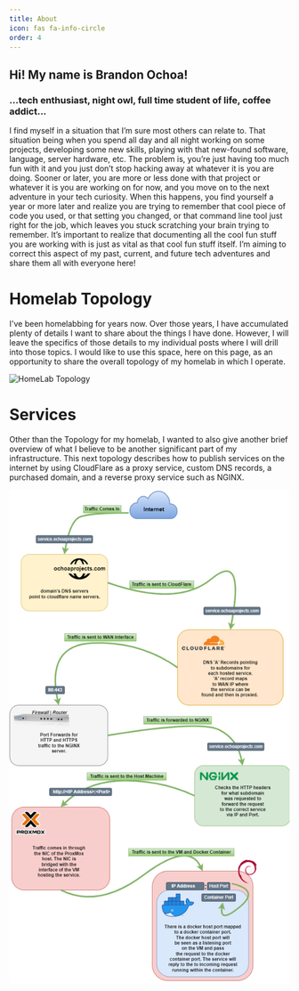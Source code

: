 ```yaml
---
title: About
icon: fas fa-info-circle
order: 4
---
```

## Hi! My name is Brandon Ochoa! 
### ...tech enthusiast, night owl, full time student of life, coffee addict...

I find myself in a situation that I’m sure most others can relate to. That situation being when you spend all day and all night working on some projects, developing some new skills, playing with that new-found software, language, server hardware, etc. The problem is, you’re just having too much fun with it and you just don’t stop hacking away at whatever it is you are doing. Sooner or later, you are more or less done with that project or whatever it is you are working on for now, and you move on to the next adventure in your tech curiosity. When this happens, you find yourself a year or more later and realize you are trying to remember that cool piece of code you used, or that setting you changed, or that command line tool just right for the job, which leaves you stuck scratching your brain trying to remember. It’s important to realize that documenting all the cool fun stuff you are working with is just as vital as that cool fun stuff itself. I’m aiming to correct this aspect of my past, current, and future tech adventures and share them all with everyone here!

# Homelab Topology

I've been homelabbing for years now. Over those years, I have accumulated plenty of details I want to share about the things I have done. However, I will leave the specifics of those details to my individual posts where I will drill into those topics. I would like to use this space, here on this page, as an opportunity to share the overall topology of my homelab in which I operate.

![HomeLab Topology](/project-assets/AboutTab/HomeLab.drawio.png)



# Services

Other than the Topology for my homelab, I wanted to also give another brief overview of what I believe to be another significant part of my infrastructure. This next topology describes how to publish services on the internet by using CloudFlare as a proxy service, custom DNS records, a purchased domain, and a reverse proxy service such as NGINX.

![Services Topology](/project-assets/AboutTab/PublicServices.drawio.png)